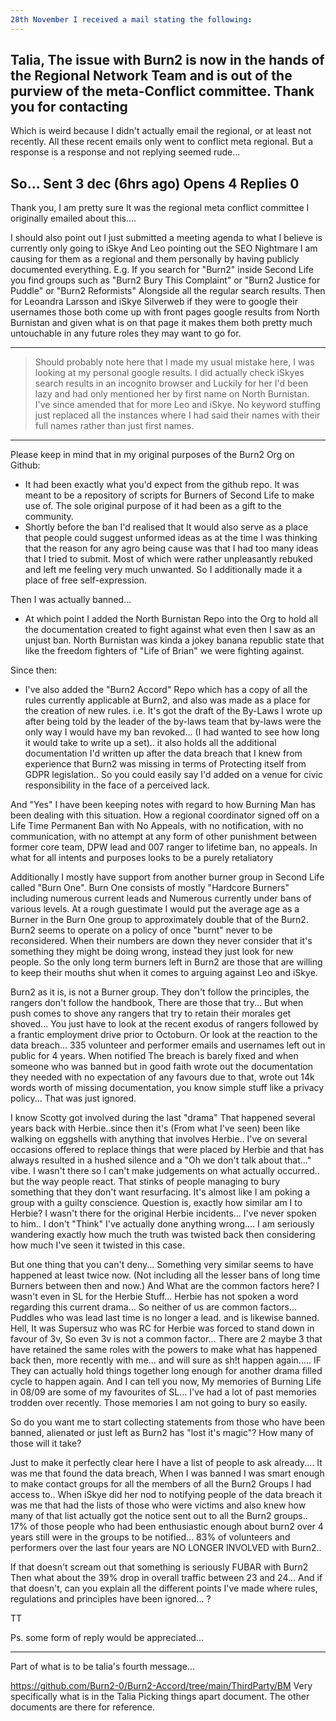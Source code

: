 ```yaml
---
28th November I received a mail stating the following:
---
```

Talia, The issue with Burn2 is now in the hands of the Regional Network Team and is out of the purview of the meta-Conflict committee. Thank you for contacting
---
Which is weird because I didn't actually email the regional, or at least not recently. All these recent emails only went to conflict meta regional.
But a response is a response and not replying seemed rude... 

So...
Sent 3 dec (6hrs ago)
Opens 4
Replies 0
---
Thank you, I am pretty sure It was the regional meta conflict committee I originally emailed about this....

I should also point out I just submitted a meeting agenda to what I believe is currently only going to iSkye And Leo pointing  out the SEO Nightmare I am causing for them as a regional and them personally by having publicly documented everything.  E.g. If you search for "Burn2" inside Second Life you find groups such as "Burn2 Bury This Complaint" or "Burn2 Justice for Puddle" or "Burn2 Reformists" Alongside all the regular search results.
Then for Leoandra Larsson and iSkye Silverweb if they were to google their usernames those both come up with front pages google results from North Burnistan and given what is on that page it makes them both pretty much untouchable in any future roles they may want to go for.

---

> Should probably note here that I made my usual mistake here, I was looking at my personal google results. I did actually check iSkyes search results in an incognito browser and Luckily for her I'd been lazy and had only mentioned her by first name on North Burnistan. I've since amended that for more Leo and iSkye. No keyword stuffing just replaced all the instances where I had said their names with their full names rather than just first names.

---

Please keep in mind that in my  original purposes of the Burn2 Org on Github:

* It had been exactly what you'd expect from the github repo. It was meant to be a repository of scripts for Burners of Second Life to make use of. The sole original purpose of it had been as a gift to the community.
* Shortly before the ban I'd realised that It would also serve as a place that people could suggest unformed ideas as at the time I was thinking that the reason for any agro being cause was that I had too many ideas that I tried to submit. Most of which were rather unpleasantly rebuked and left me feeling very much unwanted. So I additionally made it a place of free self-expression.

Then I was actually banned...

* At which point I added the North Burnistan Repo into the Org to hold all the documentation created to fight against what even then I saw as an unjust ban. North Burnistan was kinda a jokey banana republic state that like the freedom fighters of "Life of Brian" we were fighting against.

Since then:

* I've also added the "Burn2 Accord" Repo which has a copy of all the rules currently applicable at Burn2, and also was made as a place for the creation of new rules. i.e. It's got the draft of the By-Laws I wrote up after being told by the leader of the by-laws team that by-laws were the only way I would have my ban revoked... (I had wanted to see how long it would take to write up a set).. it also holds all the additional documentation I'd written up after the data breach that I knew from experience that Burn2 was missing in terms of Protecting itself from GDPR legislation.. So you could easily say I'd added on a venue for civic responsibility in the face of a perceived lack.

And "Yes" I have been keeping notes with regard to how Burning Man has been dealing with this situation. How a regional coordinator signed off on a Life Time Permanent Ban with No Appeals, with no notification, with no communication, with no attempt at any form of other punishment  between former core team, DPW lead and 007 ranger to lifetime ban, no appeals. In what for all intents and purposes looks to be a purely retaliatory  

Additionally I mostly have support from another burner group in Second Life called "Burn One". Burn One consists of mostly "Hardcore Burners" including numerous current leads and Numerous currently under bans of various levels. At a rough guestimate I would put the average age as a Burner in the Burn One group to approximately double that of the Burn2. Burn2 seems to operate on a policy of once "burnt" never to be reconsidered. When their numbers are down they never consider that it's something they might be doing wrong, instead they just look for new people. So the only long term burners left in Burn2 are those that are willing to keep their mouths shut when it comes to arguing against Leo and iSkye.

Burn2 as it is, is not a Burner group. They don't follow the principles, the rangers don't follow the handbook, There are those that try... But when push comes to shove any rangers that try to retain their morales get shoved... You just have to look at the recent exodus of rangers followed by a frantic employment drive prior to Octoburn. Or look at the reaction to the data breach... 335 volunteer and performer emails and usernames left out in public for 4 years. When notified The breach is barely fixed and when someone who was banned but in good faith wrote out the documentation they needed with no expectation of any favours due to that, wrote out 14k words worth of missing documentation, you know simple stuff like a privacy policy... That was just ignored.

I know Scotty got involved during the last "drama" That happened several years back with Herbie..since then it's (From what I've seen) been like walking on eggshells with anything that involves Herbie.. I've on several occasions offered to replace things that were placed by Herbie and that has always resulted in a hushed silence and a "Oh we don't talk about that..." vibe. I wasn't there so I can't make judgements on what actually occurred.. but the way people react. That stinks of people managing to bury something that they don't want resurfacing. It's almost like I am poking a group with a guilty conscience.  Question is, exactly how similar am I to Herbie? I wasn't there for the original Herbie incidents...  I've never spoken to him.. I don't "Think" I've actually done anything wrong.... I am seriously wandering exactly how much the truth was twisted back then considering how much I've seen it twisted in this case.

But one thing that you can't deny... Something very similar seems to have happened at least twice now. (Not including all the lesser bans of long time Burners between then and now.) And What are the common factors here? I wasn't even in SL for the Herbie Stuff... Herbie has not spoken a word regarding this current drama... So neither of us are common factors... Puddles who was lead last time is no longer a lead. and is likewise banned. Hell, It was Supersuz who was RC for Herbie was forced to stand down in favour of 3v, So even 3v is not a common factor... There are 2 maybe 3 that have retained the same roles with the powers to make what has happened back then, more recently with me... and will sure as sh!t happen again..... IF They can actually hold things together long enough for another drama filled cycle to happen again. And I can tell you now, My memories of Burning Life in 08/09 are some of my favourites of SL... I've had a lot of past memories trodden over recently. Those memories I am not going to bury so easily.

So do you want me to start collecting statements from those who have been banned, alienated or just left as Burn2 has "lost it's magic"? How many of those will it take?

Just to make it perfectly clear here I have a list of people to ask already.... It was me that found the data breach, When I was banned I was smart enough to make contact groups for all the members of all the Burn2 Groups I had access to.. When iSkye did her nod to notifying people of the data breach it was me that had the lists of those who were victims and also knew how many of that list actually got the notice sent out to all the Burn2 groups.. 17% of those people who had been enthusiastic enough about burn2 over 4 years still were in the groups to be notified... 83% of volunteers and performers over the last four years are NO LONGER INVOLVED with Burn2..

If that doesn't scream out that something is seriously FUBAR with Burn2
Then what about the  39% drop in overall traffic between 23 and 24...
And if that doesn't, can you explain all the different points I've made where rules, regulations and principles have been ignored... ?

TT

Ps. some form of reply would be appreciated...



-----------------------------------------------------------------------------------------------------------------------------
Part of what is to be talia's fourth message...

https://github.com/Burn2-0/Burn2-Accord/tree/main/ThirdParty/BM 
Very specifically what is in the Talia Picking things apart document. The other documents are there for reference.
